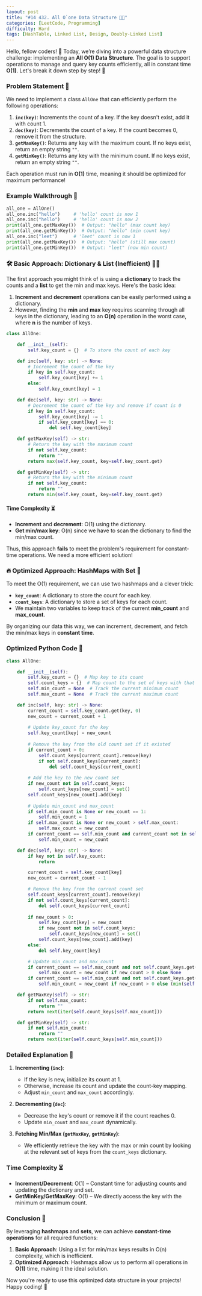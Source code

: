 ```yaml
---
layout: post  
title: "#14 432. All O`one Data Structure 🧠💡" 
categories: [LeetCode, Programming]
difficulty: Hard
tags: [HashTable, Linked List, Design, Doubly-Linked List]
---
```


Hello, fellow coders! 👋 Today, we’re diving into a powerful data structure challenge: implementing an **All O(1) Data Structure**. The goal is to support operations to manage and query key counts efficiently, all in constant time **O(1)**. Let's break it down step by step! 🧠

### Problem Statement 📜

We need to implement a class `AllOne` that can efficiently perform the following operations:

1. **`inc(key)`**: Increments the count of a key. If the key doesn't exist, add it with count 1.
2. **`dec(key)`**: Decrements the count of a key. If the count becomes 0, remove it from the structure.
3. **`getMaxKey()`**: Returns any key with the maximum count. If no keys exist, return an empty string `""`.
4. **`getMinKey()`**: Returns any key with the minimum count. If no keys exist, return an empty string `""`.

Each operation must run in **O(1)** time, meaning it should be optimized for maximum performance!

### Example Walkthrough 📝

```python
all_one = AllOne()
all_one.inc("hello")     # 'hello' count is now 1
all_one.inc("hello")     # 'hello' count is now 2
print(all_one.getMaxKey())  # Output: "hello" (max count key)
print(all_one.getMinKey())  # Output: "hello" (min count key)
all_one.inc("leet")      # 'leet' count is now 1
print(all_one.getMaxKey())  # Output: "hello" (still max count)
print(all_one.getMinKey())  # Output: "leet" (now min count)
```

### 🛠 Basic Approach: Dictionary & List (Inefficient) 🧑‍💻

The first approach you might think of is using a **dictionary** to track the counts and a **list** to get the min and max keys. Here's the basic idea:

1. **Increment** and **decrement** operations can be easily performed using a dictionary.
2. However, finding the **min** and **max** key requires scanning through all keys in the dictionary, leading to an **O(n)** operation in the worst case, where **n** is the number of keys.

```python
class AllOne:

    def __init__(self):
        self.key_count = {}  # To store the count of each key

    def inc(self, key: str) -> None:
        # Increment the count of the key
        if key in self.key_count:
            self.key_count[key] += 1
        else:
            self.key_count[key] = 1

    def dec(self, key: str) -> None:
        # Decrement the count of the key and remove if count is 0
        if key in self.key_count:
            self.key_count[key] -= 1
            if self.key_count[key] == 0:
                del self.key_count[key]

    def getMaxKey(self) -> str:
        # Return the key with the maximum count
        if not self.key_count:
            return ""
        return max(self.key_count, key=self.key_count.get)

    def getMinKey(self) -> str:
        # Return the key with the minimum count
        if not self.key_count:
            return ""
        return min(self.key_count, key=self.key_count.get)

```

#### Time Complexity ⏳

- **Increment** and **decrement**: O(1) using the dictionary.
- **Get min/max key**: O(n) since we have to scan the dictionary to find the min/max count.

Thus, this approach **fails** to meet the problem's requirement for constant-time operations. We need a more efficient solution!

### 🔥 Optimized Approach: HashMaps with Set 🎯

To meet the O(1) requirement, we can use two hashmaps and a clever trick:

- **`key_count`**: A dictionary to store the count for each key.
- **`count_keys`**: A dictionary to store a set of keys for each count.
- We maintain two variables to keep track of the current **min_count** and **max_count**.

By organizing our data this way, we can increment, decrement, and fetch the min/max keys in **constant time**.

### Optimized Python Code 🐍

```python
class AllOne:

    def __init__(self):
        self.key_count = {}  # Map key to its count
        self.count_keys = {}  # Map count to the set of keys with that count
        self.min_count = None  # Track the current minimum count
        self.max_count = None  # Track the current maximum count

    def inc(self, key: str) -> None:
        current_count = self.key_count.get(key, 0)
        new_count = current_count + 1
        
        # Update key_count for the key
        self.key_count[key] = new_count
        
        # Remove the key from the old count set if it existed
        if current_count > 0:
            self.count_keys[current_count].remove(key)
            if not self.count_keys[current_count]:
                del self.count_keys[current_count]
        
        # Add the key to the new count set
        if new_count not in self.count_keys:
            self.count_keys[new_count] = set()
        self.count_keys[new_count].add(key)
        
        # Update min_count and max_count
        if self.min_count is None or new_count == 1:
            self.min_count = 1
        if self.max_count is None or new_count > self.max_count:
            self.max_count = new_count
        if current_count == self.min_count and current_count not in self.count_keys:
            self.min_count = new_count

    def dec(self, key: str) -> None:
        if key not in self.key_count:
            return

        current_count = self.key_count[key]
        new_count = current_count - 1

        # Remove the key from the current count set
        self.count_keys[current_count].remove(key)
        if not self.count_keys[current_count]:
            del self.count_keys[current_count]
        
        if new_count > 0:
            self.key_count[key] = new_count
            if new_count not in self.count_keys:
                self.count_keys[new_count] = set()
            self.count_keys[new_count].add(key)
        else:
            del self.key_count[key]

        # Update min_count and max_count
        if current_count == self.max_count and not self.count_keys.get(self.max_count):
            self.max_count = new_count if new_count > 0 else None
        if current_count == self.min_count and not self.count_keys.get(self.min_count):
            self.min_count = new_count if new_count > 0 else (min(self.count_keys.keys()) if self.count_keys else None)

    def getMaxKey(self) -> str:
        if not self.max_count:
            return ""
        return next(iter(self.count_keys[self.max_count]))

    def getMinKey(self) -> str:
        if not self.min_count:
            return ""
        return next(iter(self.count_keys[self.min_count]))
```

### Detailed Explanation 🧠

1. **Incrementing (`inc`)**:
   - If the key is new, initialize its count at 1.
   - Otherwise, increase its count and update the count-key mapping.
   - Adjust `min_count` and `max_count` accordingly.

2. **Decrementing (`dec`)**:
   - Decrease the key's count or remove it if the count reaches 0.
   - Update `min_count` and `max_count` dynamically.

3. **Fetching Min/Max (`getMaxKey`, `getMinKey`)**:
   - We efficiently retrieve the key with the max or min count by looking at the relevant set of keys from the `count_keys` dictionary.

### Time Complexity ⏳

- **Increment/Decrement**: O(1) – Constant time for adjusting counts and updating the dictionary and set.
- **GetMinKey/GetMaxKey**: O(1) – We directly access the key with the minimum or maximum count.

### Conclusion 🎯

By leveraging **hashmaps** and **sets**, we can achieve **constant-time operations** for all required functions:

1. **Basic Approach**: Using a list for min/max keys results in O(n) complexity, which is inefficient.
2. **Optimized Approach**: Hashmaps allow us to perform all operations in **O(1)** time, making it the ideal solution.

Now you're ready to use this optimized data structure in your projects! Happy coding! 🎉
